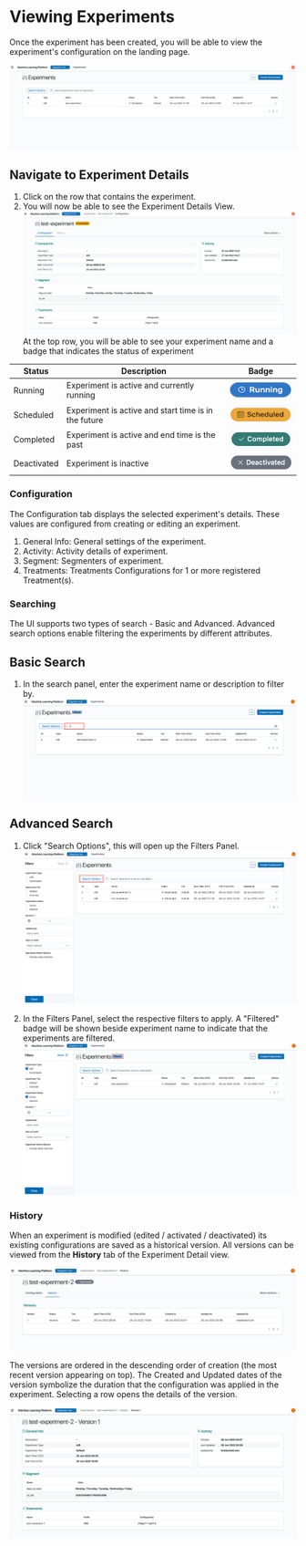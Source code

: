 # Viewing Experiments

Once the experiment has been created, you will be able to view the experiment's configuration on the landing page.

![View Experiment](../assets/05_view_experiment_landing.png)

## Navigate to Experiment Details

1. Click on the row that contains the experiment.
2. You will now be able to see the Experiment Details View.
![View Experiment Details](../assets/05_view_experiment_detail.png)
At the top row, you will be able to see your experiment name and a badge that indicates the status of experiment

| Status       | Description                                          | Badge                                                                                   |
| ------------ | ---------------------------------------------------- | --------------------------------------------------------------------------------------- |
| Running      | Experiment is active and currently running           | ![View Experiment Status Running](../assets/05_view_experiment_status_running.png)      |
| Scheduled    | Experiment is active and start time is in the future | ![View Experiment Status Scheduled](../assets/05_view_experiment_status_scheduled.png)  |
| Completed    | Experiment is active and end time is the past       | ![View Experiment Status Completed](../assets/05_view_experiment_status_completed.png)  |
| Deactivated  | Experiment is inactive                               | ![View Experiment Status Inactive](../assets/05_view_experiment_status_deactivated.png) |

### Configuration

The Configuration tab displays the selected experiment's details. These values are configured from creating or editing an experiment.

1. General Info: General settings of the experiment.
2. Activity: Activity details of experiment.
3. Segment: Segmenters of experiment.
4. Treatments: Treatments Configurations for 1 or more registered Treatment(s).

### Searching

The UI supports two types of search - Basic and Advanced. Advanced search options enable filtering the experiments by different attributes.

## Basic Search

1. In the search panel, enter the experiment name or description to filter by.
   ![View Experiment Search Simple](../assets/05_view_experiment_search_simple.png)

## Advanced Search

1. Click "Search Options", this will open up the Filters Panel.
   ![View Experiment Search Filter](../assets/05_view_experiment_search_filter.png)

2. In the Filters Panel, select the respective filters to apply. A "Filtered" badge will be shown beside experiment name to indicate that the experiments are filtered.
   ![View Experiment Search Filter](../assets/05_view_experiment_search_filtered.png)

### History

When an experiment is modified (edited / activated / deactivated) its existing configurations are saved as a historical version. All versions can be viewed from the **History** tab of the Experiment Detail view.

![View Experiment History](../assets/05_view_experiment_history.png)

The versions are ordered in the descending order of creation (the most recent version appearing on top). The Created and Updated dates of the version symbolize the duration that the configuration was applied in the experiment. Selecting a row opens the details of the version.

![View Experiment History](../assets/05_view_experiment_historical_version.png)
